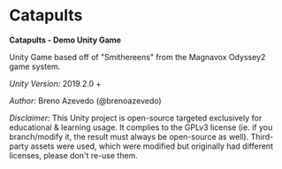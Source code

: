 # Catapults
**Catapults - Demo Unity Game**

Unity Game based off of "Smithereens" from the Magnavox Odyssey2 game system.

*Unity Version:* 2019.2.0 +

*Author:* Breno Azevedo (@brenoazevedo)

*Disclaimer:* This Unity project is open-source targeted exclusively for educational & learning usage.
It complies to the GPLv3 license (ie. if you branch/modify it, the result must always be open-source as well).
Third-party assets were used, which were modified but originally had different licenses, please don't re-use them.
